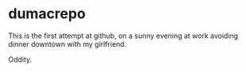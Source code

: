 dumacrepo
=========
This is the first attempt at github, on a sunny evening at work avoiding dinner downtown with my girlfriend. 

Oddity.
